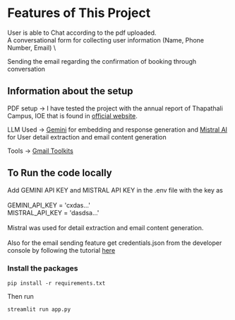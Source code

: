 # Features of This Project

User is able to Chat according to the pdf uploaded. \
A conversational form for collecting user information (Name, Phone Number, Email) \

Sending the email regarding the confirmation of booking through conversation

## Information about the setup
PDF setup -> I have tested the project with the annual report of Thapathali Campus, IOE that is found in [official website](https://tcioe.edu.np/). 

LLM Used -> [Gemini](https://ai.google.dev/gemini-api/docs/api-key) for embedding and response generation
and [Mistral AI](https://console.mistral.ai/) for User detail extraction and email content generation


Tools -> [Gmail Toolkits](https://python.langchain.com/docs/integrations/tools/gmail/)
 
## To Run the code locally

Add GEMINI API KEY and MISTRAL API KEY in the .env file with the key as \
\
GEMINI_API_KEY = 'cxdas...' \
MISTRAL_API_KEY = 'dasdsa...'
\
\
Mistral was used for detail extraction and email content generation. \
\
Also for the email sending feature get credentials.json from the developer console by following the tutorial [here](https://developers.google.com/gmail/api/quickstart/python#authorize_credentials_for_a_desktop_application)

### Install the packages

`pip install -r requirements.txt`

Then run

`streamlit run app.py`
